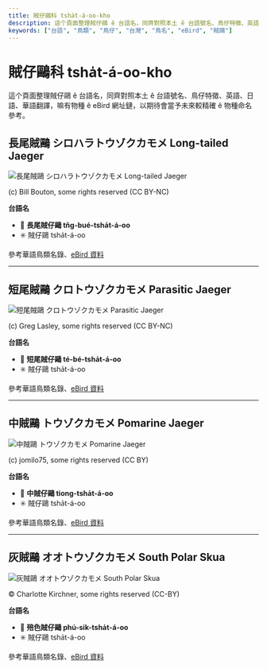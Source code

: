 ```yaml
---
title: 賊仔鷗科 tsha̍t-á-oo-kho
description: 這个頁面整理賊仔鷗 ê 台語名，同齊對照本土 ê 台語號名、鳥仔特徵、英語、日語、華語翻譯，嘛有物種 ê eBird 網址鏈，以期待會當予未來較精確 ê 物種命名參考。
keywords: ["台語", "鳥類", "鳥仔", "台灣", "鳥名", "eBird", "賊鷗"]
---
```


# 賊仔鷗科 tsha̍t-á-oo-kho

這个頁面整理賊仔鷗 ê 台語名，同齊對照本土 ê 台語號名、鳥仔特徵、英語、日語、華語翻譯，嘛有物種 ê eBird 網址鏈，以期待會當予未來較精確 ê 物種命名參考。

## 長尾賊鷗 シロハラトウゾクカモメ Long-tailed Jaeger

![長尾賊鷗 シロハラトウゾクカモメ Long-tailed Jaeger](https://inaturalist-open-data.s3.amazonaws.com/photos/19757/medium.jpg)

(c) Bill Bouton, some rights reserved (CC BY-NC)

**台語名**

- 🎯 **長尾賊仔鷗 tn̂g-bué-tsha̍t-á-oo**
- ✳️ 賊仔鷗 tsha̍t-á-oo

參考華語鳥類名錄、[eBird 資料](https://ebird.org/species/lotjae)

---

## 短尾賊鷗 クロトウゾクカモメ Parasitic Jaeger

![短尾賊鷗 クロトウゾクカモメ Parasitic Jaeger](https://inaturalist-open-data.s3.amazonaws.com/photos/208289/medium.jpg)

(c) Greg Lasley, some rights reserved (CC BY-NC)

**台語名**

- 🎯 **短尾賊仔鷗 té-bé-tsha̍t-á-oo**
- ✳️ 賊仔鷗 tsha̍t-á-oo

參考華語鳥類名錄、[eBird 資料](https://ebird.org/species/parjae)

---

## 中賊鷗 トウゾクカモメ Pomarine Jaeger

![中賊鷗 トウゾクカモメ Pomarine Jaeger](https://inaturalist-open-data.s3.amazonaws.com/photos/19752/medium.jpg)

(c) jomilo75, some rights reserved (CC BY)

**台語名**

- 🎯 **中賊仔鷗 tiong-tsha̍t-á-oo**
- ✳️ 賊仔鷗 tsha̍t-á-oo

參考華語鳥類名錄、[eBird 資料](https://ebird.org/species/pomjae)

---

## 灰賊鷗 オオトウゾクカモメ South Polar Skua

![灰賊鷗 オオトウゾクカモメ South Polar Skua](https://inaturalist-open-data.s3.amazonaws.com/photos/456556767/medium.jpeg)

© Charlotte Kirchner, some rights reserved (CC-BY)

**台語名**

- 🎯 **殕色賊仔鷗 phú-sik-tsha̍t-á-oo**
- ✳️ 賊仔鷗 tsha̍t-á-oo

參考華語鳥類名錄、[eBird 資料](https://ebird.org/species/sopsku1)

